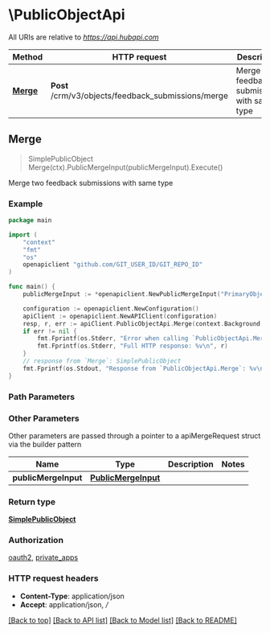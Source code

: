 # \PublicObjectApi

All URIs are relative to *https://api.hubapi.com*

Method | HTTP request | Description
------------- | ------------- | -------------
[**Merge**](PublicObjectApi.md#Merge) | **Post** /crm/v3/objects/feedback_submissions/merge | Merge two feedback submissions with same type



## Merge

> SimplePublicObject Merge(ctx).PublicMergeInput(publicMergeInput).Execute()

Merge two feedback submissions with same type

### Example

```go
package main

import (
    "context"
    "fmt"
    "os"
    openapiclient "github.com/GIT_USER_ID/GIT_REPO_ID"
)

func main() {
    publicMergeInput := *openapiclient.NewPublicMergeInput("PrimaryObjectId_example", "ObjectIdToMerge_example") // PublicMergeInput | 

    configuration := openapiclient.NewConfiguration()
    apiClient := openapiclient.NewAPIClient(configuration)
    resp, r, err := apiClient.PublicObjectApi.Merge(context.Background()).PublicMergeInput(publicMergeInput).Execute()
    if err != nil {
        fmt.Fprintf(os.Stderr, "Error when calling `PublicObjectApi.Merge``: %v\n", err)
        fmt.Fprintf(os.Stderr, "Full HTTP response: %v\n", r)
    }
    // response from `Merge`: SimplePublicObject
    fmt.Fprintf(os.Stdout, "Response from `PublicObjectApi.Merge`: %v\n", resp)
}
```

### Path Parameters



### Other Parameters

Other parameters are passed through a pointer to a apiMergeRequest struct via the builder pattern


Name | Type | Description  | Notes
------------- | ------------- | ------------- | -------------
 **publicMergeInput** | [**PublicMergeInput**](PublicMergeInput.md) |  | 

### Return type

[**SimplePublicObject**](SimplePublicObject.md)

### Authorization

[oauth2](../README.md#oauth2), [private_apps](../README.md#private_apps)

### HTTP request headers

- **Content-Type**: application/json
- **Accept**: application/json, */*

[[Back to top]](#) [[Back to API list]](../README.md#documentation-for-api-endpoints)
[[Back to Model list]](../README.md#documentation-for-models)
[[Back to README]](../README.md)

